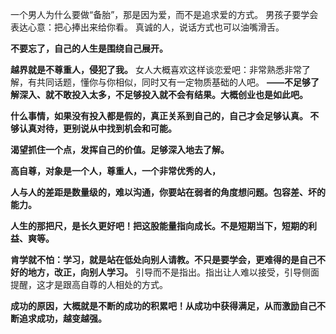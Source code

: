 一个男人为什么要做“备胎”，那是因为爱，而不是追求爱的方式。
男孩子要学会表达心意：把心捧出来给你看。
真诚的人，说话方式也可以油嘴滑舌。

**不要忘了，自己的人生是围绕自己展开。**

**越界就是不尊重人，侵犯了我。**
女人大概喜欢这样谈恋爱吧：非常熟悉非常了解，有共同话题，懂你与你相似，同时又有一定物质基础的人吧。
**——不足够了解深入、就不敢投入太多，不足够投入就不会有结果。大概创业也是如此吧。**

**什么事情，如果没有投入都是假的，真正关系到自己的，自己才会足够认真。
不够认真对待，更别说从中找到机会和可能。**

**渴望抓住一个点，发挥自己的价值。足够深入地去了解。**

**高自尊，对象是一个人，尊重人，一个非常优秀的人，**

**人与人的差距是数量级的，难以沟通，你要站在弱者的角度想问题。包容差、坏的能力。**

**人生的那把尺，是长久更好吧！把这股能量指向成长。不是短期当下，短期的利益、爽等。**

**肯学就不怕：学习，就是站在低处向别人请教。不只是要学会，更难得的是自己不好的地方，改正，向别人学习。**
引导而不是指出。指出让人难以接受，引导侧面提醒，这才是跟高自尊的人相处的方式。

**成功的原因，大概就是不断的成功的积累吧！从成功中获得满足，从而激励自己不断追求成功，越变越强。**
